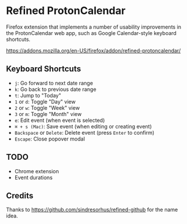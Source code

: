 # Refined ProtonCalendar

Firefox extension that implements a number of usability improvements in the ProtonCalendar web app, such as Google Calendar-style keyboard shortcuts.

https://addons.mozilla.org/en-US/firefox/addon/refined-protoncalendar/

## Keyboard Shortcuts

* `j`: Go forward to next date range
* `k`: Go back to previous date range
* `t`: Jump to "Today"
* `1` or `d`: Toggle "Day" view
* `2` or `w`: Toggle "Week" view
* `3` or `m`: Toggle "Month" view
* `e`: Edit event (when event is selected)
* `⌘ + s (Mac)`: Save event (when editing or creating event)
* `Backspace` or `Delete`: Delete event (press `Enter` to confirm)
* `Escape`: Close popover modal

## TODO

* Chrome extension
* Event durations

## Credits

Thanks to https://github.com/sindresorhus/refined-github for the name idea.
